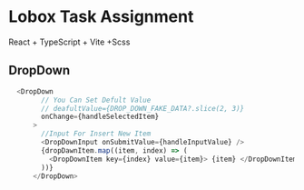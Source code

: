 # Lobox Task Assignment
React + TypeScript + Vite +Scss



## DropDown

```js
  <DropDown
        // You Can Set Defult Value
        // deafultValue={DROP_DOWN_FAKE_DATA?.slice(2, 3)}
        onChange={handleSelectedItem}
      >
        //Input For Insert New Item
        <DropDownInput onSubmitValue={handleInputValue} />
        {dropDawnItem.map((item, index) => (
          <DropDownItem key={index} value={item}> {item} </DropDownItem>
        ))}
      </DropDown>
```
